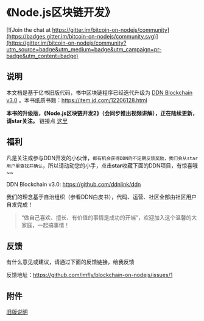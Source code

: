 《Node.js区块链开发》
===================

[![Join the chat at https://gitter.im/bitcoin-on-nodejs/community](https://badges.gitter.im/bitcoin-on-nodejs/community.svg)](https://gitter.im/bitcoin-on-nodejs/community?utm_source=badge&utm_medium=badge&utm_campaign=pr-badge&utm_content=badge)

## 说明

本文档是基于亿书旧版代码，书中区块链程序已经迭代升级为 [DDN Blockchain v3.0](https://github.com/ddnlink/ddn) 。本书纸质书籍：<https://item.jd.com/12206128.html>

**本书的升级版，《Node.js区块链开发2》（会同步推出视频讲解），正在陆续更新，请star关注。** 链接点 [这里](https://github.com/imfly/blockchain-on-nodejs)

## 福利

凡是关注或参与DDN开发的小伙伴，`都有机会获得DDN的不定期反馈奖励，我们会从star用户里查找并确认`，所以请动动您的小手，点击**star**收藏下面的DDN项目，有惊喜哦~~

DDN Blockchain v3.0: <https://github.com/ddnlink/ddn>

我们的理念基于自治组织（参看DDN白皮书），代码、运营、社区全部由社区用户自发完成！

> “做自己喜欢、擅长、有价值的事情是成功的开端”，欢迎加入这个温馨的大家庭，一起搞事情！

## 反馈

有什么意见或建议，请通过下面的反馈链接，给我反馈

反馈地址：<https://github.com/imfly/blockchain-on-nodejs/issues/1>


## 附件

[旧版说明](./README-zh-CN.md)
